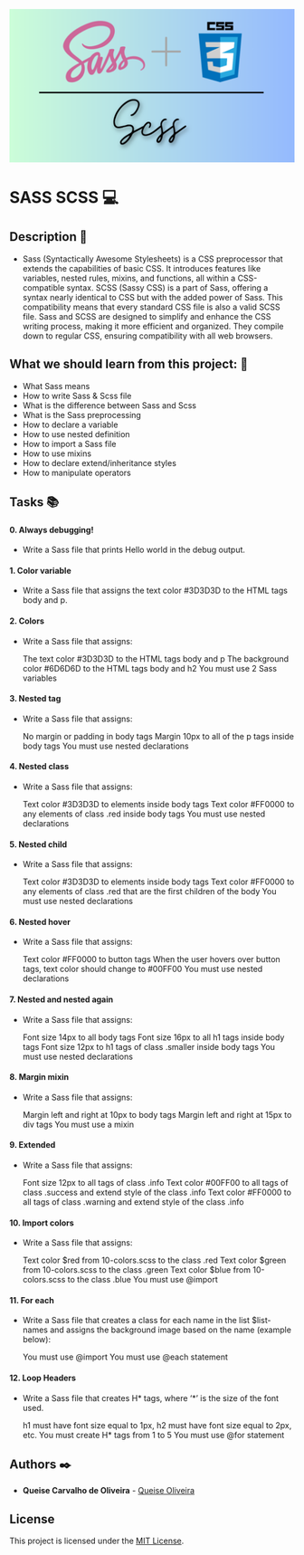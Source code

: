 ![Sass](https://github.com/Qcarvalhooliveira/holbertonschool-web_front_end/blob/master/sass_scss/image/Sass.png)

# SASS SCSS :computer:

## **Description** :speech_balloon:

* Sass (Syntactically Awesome Stylesheets) is a CSS preprocessor that extends the capabilities of basic CSS. It introduces features like variables, nested rules, mixins, and functions, all within a CSS-compatible syntax. SCSS (Sassy CSS) is a part of Sass, offering a syntax nearly identical to CSS but with the added power of Sass. This compatibility means that every standard CSS file is also a valid SCSS file. Sass and SCSS are designed to simplify and enhance the CSS writing process, making it more efficient and organized. They compile down to regular CSS, ensuring compatibility with all web browsers.

## **What we should learn from this project:** :bookmark_tabs:

* What Sass means
* How to write Sass & Scss file
* What is the difference between Sass and Scss
* What is the Sass preprocessing
* How to declare a variable
* How to use nested definition
* How to import a Sass file
* How to use mixins
* How to declare extend/inheritance styles
* How to manipulate operators

## **Tasks** :books:

#### **0. Always debugging!**

* Write a Sass file that prints Hello world in the debug output.

#### **1. Color variable**

* Write a Sass file that assigns the text color #3D3D3D to the HTML tags body and p.

#### **2. Colors**

* Write a Sass file that assigns:

    The text color #3D3D3D to the HTML tags body and p
    The background color #6D6D6D to the HTML tags body and h2
    You must use 2 Sass variables

#### **3. Nested tag**

* Write a Sass file that assigns:

    No margin or padding in body tags
    Margin 10px to all of the p tags inside body tags
    You must use nested declarations

#### **4. Nested class**

* Write a Sass file that assigns:

    Text color #3D3D3D to elements inside body tags
    Text color #FF0000 to any elements of class .red inside body tags
    You must use nested declarations

#### **5. Nested child**

* Write a Sass file that assigns:

    Text color #3D3D3D to elements inside body tags
    Text color #FF0000 to any elements of class .red that are the first children of the body
    You must use nested declarations

#### **6. Nested hover**

* Write a Sass file that assigns:

    Text color #FF0000 to button tags
    When the user hovers over button tags, text color should change to #00FF00
    You must use nested declarations

#### **7. Nested and nested again**

* Write a Sass file that assigns:

    Font size 14px to all body tags
    Font size 16px to all h1 tags inside body tags
    Font size 12px to h1 tags of class .smaller inside body tags
    You must use nested declarations

#### **8. Margin mixin**

* Write a Sass file that assigns:

    Margin left and right at 10px to body tags
    Margin left and right at 15px to div tags
    You must use a mixin

#### **9. Extended**

* Write a Sass file that assigns:

    Font size 12px to all tags of class .info
    Text color #00FF00 to all tags of class .success and extend style of the class .info
    Text color #FF0000 to all tags of class .warning and extend style of the class .info

#### **10. Import colors**

* Write a Sass file that assigns:

    Text color $red from 10-colors.scss to the class .red
    Text color $green from 10-colors.scss to the class .green
    Text color $blue from 10-colors.scss to the class .blue
    You must use @import

#### **11. For each**

* Write a Sass file that creates a class for each name in the list $list-names and assigns the background image based on the name (example below):

    You must use @import
    You must use @each statement

#### **12. Loop Headers**

* Write a Sass file that creates H* tags, where ‘*’ is the size of the font used.

    h1 must have font size equal to 1px, h2 must have font size equal to 2px, etc.
    You must create H* tags from 1 to 5
    You must use @for statement

## **Authors** :black_nib:

* **Queise Carvalho de Oliveira** - [Queise Oliveira](https://github.com/Qcarvalhooliveira)

## License
This project is licensed under the [MIT License](LICENSE).


